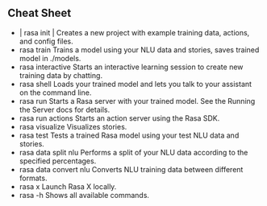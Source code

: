 ## Cheat Sheet

- | rasa init	| Creates a new project with example training data, actions, and config files.
- rasa train	Trains a model using your NLU data and stories, saves trained model in ./models.
- rasa interactive	Starts an interactive learning session to create new training data by chatting.
- rasa shell	Loads your trained model and lets you talk to your assistant on the command line.
- rasa run	Starts a Rasa server with your trained model. See the Running the Server docs for details.
- rasa run actions	Starts an action server using the Rasa SDK.
- rasa visualize	Visualizes stories.
- rasa test	Tests a trained Rasa model using your test NLU data and stories.
- rasa data split nlu	Performs a split of your NLU data according to the specified percentages.
- rasa data convert nlu	Converts NLU training data between different formats.
- rasa x	Launch Rasa X locally.
- rasa -h	Shows all available commands.